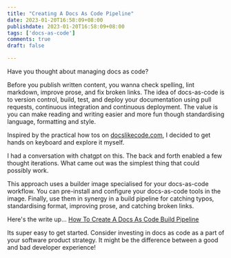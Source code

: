 ```yaml
---
title: "Creating A Docs As Code Pipeline"
date: 2023-01-20T16:58:09+08:00
publishdate: 2023-01-20T16:58:09+08:00
tags: ['docs-as-code']
comments: true
draft: false

---
```


Have you thought about managing docs as code?

Before you publish written content, you wanna check spelling, lint markdown, improve prose, and fix broken links. The idea of docs-as-code is to version control, build, test, and deploy your documentation using pull requests, continuous integration and continuous deployment. The value is you can make reading and writing easier and more fun though standardising language, formatting and style.

Inspired by the practical how tos on [docslikecode.com](https://www.docslikecode.com/), I decided to get hands on keyboard and explore it myself.

I had a conversation with chatgpt on this. The back and forth enabled a few thought iterations. What came out was the simplest thing that could possibly work.

This approach uses a builder image specialised for your docs-as-code workflow. You can pre-install and configure your docs-as-code tools in the image. Finally, use them in synergy in a build pipeline for catching typos, standardising format, improving prose, and catching broken links.

Here's the write up... [How To Create A Docs As Code Build Pipeline](../../how-to/create-a-docs-as-code-build-pipeline/)

Its super easy to get started. Consider investing in docs as code as a part of your software product strategy. It might be the difference between a good and bad developer experience!
